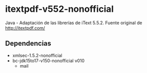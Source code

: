 # itextpdf-v552-nonofficial
Java - Adaptación de las librerías de iText 5.5.2. Fuente original de http://itextpdf.com/

## Dependencias
 * xmlsec-1.5.2-nonofficial
 * bc-jdk15to17-v150-nonofficial v010
   * mail